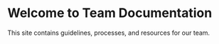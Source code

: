 # Welcome to Team Documentation
This site contains guidelines, processes, and resources for our team.
